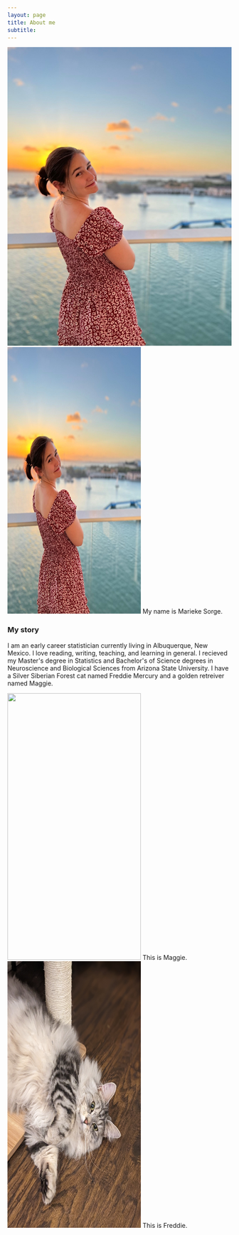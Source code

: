 ```yaml
---
layout: page
title: About me
subtitle: 
---
```

![This is me](/assets/img/AirBrush_20220309170137.jpg)
<img src= "/assets/img/AirBrush_20220309170137.jpg"  width="300" height="600">
My name is Marieke Sorge. 

### My story

I am an early career statistician currently living in Albuquerque, New Mexico. I love reading, writing, teaching, and learning in general.  I recieved my Master's degree in Statistics and Bachelor's of Science degrees in Neuroscience and Biological Sciences from Arizona State University. I have a Silver Siberian Forest cat named Freddie Mercury and a golden retreiver named Maggie.


<img src= "assets/img/freddie.PORTRAIT.jpg"  width="300" height="600">
This is Maggie.

<img src= "assets/img/maggie.PORTRAIT.jpg"  width="300" height="600">
This is Freddie. 
